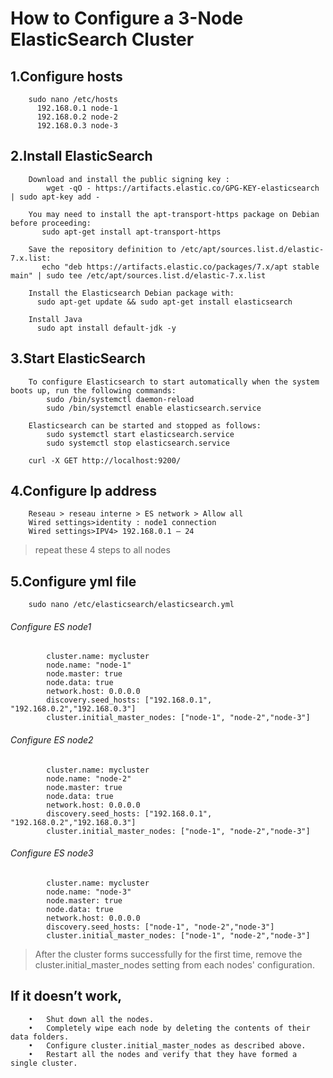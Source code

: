 # How to Configure a 3-Node ElasticSearch Cluster

   ## 1.Configure hosts 
        sudo nano /etc/hosts
          192.168.0.1 node-1 
          192.168.0.2 node-2 
          192.168.0.3 node-3

   ## 2.Install ElasticSearch
        Download and install the public signing key :
            wget -qO - https://artifacts.elastic.co/GPG-KEY-elasticsearch | sudo apt-key add -

        You may need to install the apt-transport-https package on Debian before proceeding:
           sudo apt-get install apt-transport-https

        Save the repository definition to /etc/apt/sources.list.d/elastic-7.x.list:
           echo "deb https://artifacts.elastic.co/packages/7.x/apt stable main" | sudo tee /etc/apt/sources.list.d/elastic-7.x.list

        Install the Elasticsearch Debian package with:
          sudo apt-get update && sudo apt-get install elasticsearch

        Install Java
          sudo apt install default-jdk -y

   ## 3.Start ElasticSearch
        To configure Elasticsearch to start automatically when the system boots up, run the following commands:
            sudo /bin/systemctl daemon-reload
            sudo /bin/systemctl enable elasticsearch.service

        Elasticsearch can be started and stopped as follows:
            sudo systemctl start elasticsearch.service
            sudo systemctl stop elasticsearch.service

        curl -X GET http://localhost:9200/
        
   ## 4.Configure Ip address
        Reseau > reseau interne > ES network > Allow all
        Wired settings>identity : node1 connection
        Wired settings>IPV4> 192.168.0.1 – 24
        
   > repeat these 4 steps to all nodes
    
   ## 5.Configure yml file

        sudo nano /etc/elasticsearch/elasticsearch.yml

   ######  Configure ES node1
            cluster.name: mycluster
            node.name: "node-1"
            node.master: true
            node.data: true
            network.host: 0.0.0.0
            discovery.seed_hosts: ["192.168.0.1", "192.168.0.2","192.168.0.3"]
            cluster.initial_master_nodes: ["node-1", "node-2","node-3"]

   ######   Configure ES node2
            cluster.name: mycluster
            node.name: "node-2"
            node.master: true
            node.data: true
            network.host: 0.0.0.0
            discovery.seed_hosts: ["192.168.0.1", "192.168.0.2","192.168.0.3"]
            cluster.initial_master_nodes: ["node-1", "node-2","node-3"]

 ######     Configure ES node3
            cluster.name: mycluster
            node.name: "node-3"
            node.master: true
            node.data: true
            network.host: 0.0.0.0
            discovery.seed_hosts: ["node-1", "node-2","node-3"] 
            cluster.initial_master_nodes: ["node-1", "node-2","node-3"]

   > After the cluster forms successfully for the first time, remove the cluster.initial_master_nodes setting from each nodes' configuration. 

   ## If it doesn’t work, 
        •	Shut down all the nodes.
        •	Completely wipe each node by deleting the contents of their data folders.
        •	Configure cluster.initial_master_nodes as described above.
        •	Restart all the nodes and verify that they have formed a single cluster.
